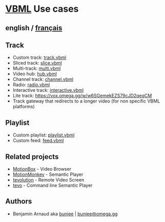 # [VBML](README.md) Use cases

## english / [français](fr/cases.md)

## Track

- Custom track: [track.vbml](samples/track/track.vbml)
- Sliced track: [slice.vbml](samples/track/slice.vbml)
- Multi-track: [multi.vbml](samples/track/multi.vbml)
- Video hub: [hub.vbml](samples/track/hub.vbml)
- Channel track: [channel.vbml](samples/track/channel.vbml)
- Radio: [radio.vbml](samples/track/radio.vbml)
- Interactive track: [interactive.vbml](samples/track/interactive.vbml)
- Lite track: https://vox.omega.gg/w/w6SGemekEZS79cJD2qeqCM
- Track gateway that redirects to a longer video (for non specific VBML platforms)

## Playlist

- Custom playlist: [playlist.vbml](samples/playlist/playlist.vbml)
- Custom feed: [feed.vbml](samples/playlist/feed.vbml)

## Related projects

- [MotionBox](https://omega.gg/MotionBox/sources) - Video Browser
- [MotionMonkey](https://omega.gg/MotionMonkey) - Semantic Player
- [tevolution](https://omega.gg/tevolution) - Remote Video Screen
- [tevo](https://omega.gg/tevo) - Command line Semantic Player

## Authors

- Benjamin Arnaud aka [bunjee](https://bunjee.me) | <bunjee@omega.gg>
